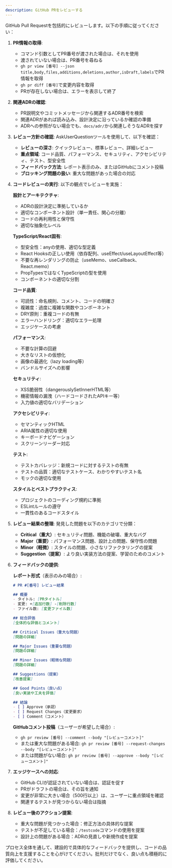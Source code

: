 ```yaml
---
description: GitHub PRをレビューする
---
```


GitHub Pull Requestを包括的にレビューします。以下の手順に従ってください：

1. **PR情報の取得**:
   - コマンド引数としてPR番号が渡された場合は、それを使用
   - 渡されていない場合は、PR番号を尋ねる
   - `gh pr view [番号] --json title,body,files,additions,deletions,author,isDraft,labels`でPR情報を取得
   - `gh pr diff [番号]`で変更内容を取得
   - PRが存在しない場合は、エラーを表示して終了

2. **関連ADRの確認**:
   - PR説明文やコミットメッセージから関連するADR番号を検索
   - 関連ADRがあれば読み込み、設計決定に沿っているか確認の準備
   - ADRへの参照がない場合でも、`docs/adr/`から関連しそうなADRを探す

3. **レビュー方針の確認**:
   AskUserQuestionツールを使用して、以下を確認：

   - **レビューの深さ**: クイックレビュー、標準レビュー、詳細レビュー
   - **重点領域**: コード品質、パフォーマンス、セキュリティ、アクセシビリティ、テスト、型安全性
   - **フィードバック方法**: レポート表示のみ、またはGitHubにコメント投稿
   - **ブロッキング問題の扱い**: 重大な問題があった場合の対応

4. **コードレビューの実行**:
   以下の観点でレビューを実施：

   **設計とアーキテクチャ**:
   - ADRの設計決定に準拠しているか
   - 適切なコンポーネント設計（単一責任、関心の分離）
   - コードの再利用性と保守性
   - 適切な抽象化レベル

   **TypeScript/React固有**:
   - 型安全性：anyの使用、適切な型定義
   - React Hooksの正しい使用（依存配列、useEffect/useLayoutEffect等）
   - 不要な再レンダリングの防止（useMemo、useCallback、React.memo）
   - PropTypesではなくTypeScriptの型を使用
   - コンポーネントの適切な分割

   **コード品質**:
   - 可読性：命名規則、コメント、コードの明確さ
   - 複雑度：過度に複雑な関数やコンポーネント
   - DRY原則：重複コードの有無
   - エラーハンドリング：適切なエラー処理
   - エッジケースの考慮

   **パフォーマンス**:
   - 不要な計算の回避
   - 大きなリストの仮想化
   - 画像の最適化（lazy loading等）
   - バンドルサイズへの影響

   **セキュリティ**:
   - XSS脆弱性（dangerouslySetInnerHTML等）
   - 機密情報の漏洩（ハードコードされたAPIキー等）
   - 入力値の適切なバリデーション

   **アクセシビリティ**:
   - セマンティックHTML
   - ARIA属性の適切な使用
   - キーボードナビゲーション
   - スクリーンリーダー対応

   **テスト**:
   - テストカバレッジ：新規コードに対するテストの有無
   - テストの品質：適切なテストケース、わかりやすいテスト名
   - モックの適切な使用

   **スタイルとベストプラクティス**:
   - プロジェクトのコーディング規約に準拠
   - ESLintルールの遵守
   - 一貫性のあるコードスタイル

5. **レビュー結果の整理**:
   発見した問題を以下のカテゴリで分類：

   - **Critical（重大）**: セキュリティ問題、機能の破壊、重大なバグ
   - **Major（重要）**: パフォーマンス問題、設計上の問題、保守性の問題
   - **Minor（軽微）**: スタイルの問題、小さなリファクタリングの提案
   - **Suggestion（提案）**: より良い実装方法の提案、学習のためのコメント

6. **フィードバックの提供**:

   **レポート形式**（表示のみの場合）:
   ```markdown
   # PR #[番号] レビュー結果

   ## 概要
   - タイトル: [PRタイトル]
   - 変更: +[追加行数] -[削除行数]
   - ファイル数: [変更ファイル数]

   ## 総合評価
   [全体的な評価とコメント]

   ## Critical Issues（重大な問題）
   [問題の詳細]

   ## Major Issues（重要な問題）
   [問題の詳細]

   ## Minor Issues（軽微な問題）
   [問題の詳細]

   ## Suggestions（提案）
   [改善提案]

   ## Good Points（良い点）
   [良い実装や工夫を評価]

   ## 結論
   - [ ] Approve（承認）
   - [ ] Request Changes（変更要求）
   - [ ] Comment（コメント）
   ```

   **GitHubコメント投稿**（ユーザーが希望した場合）:
   - `gh pr review [番号] --comment --body "[レビューコメント]"`
   - または重大な問題がある場合: `gh pr review [番号] --request-changes --body "[レビューコメント]"`
   - または問題がない場合: `gh pr review [番号] --approve --body "[レビューコメント]"`

7. **エッジケースへの対応**:
   - GitHub CLIが認証されていない場合は、認証を促す
   - PRがドラフトの場合は、その旨を通知
   - 変更が非常に大きい場合（500行以上）は、ユーザーに重点領域を確認
   - 関連するテストが見つからない場合は指摘

8. **レビュー後のアクション提案**:
   - 重大な問題が見つかった場合：修正方法の具体的な提案
   - テストが不足している場合：`/testcode`コマンドの使用を提案
   - 設計上の問題がある場合：ADRの見直しや新規作成を提案

プロセス全体を通して、建設的で具体的なフィードバックを提供し、コードの品質向上を支援することを心がけてください。批判だけでなく、良い点も積極的に評価してください。
